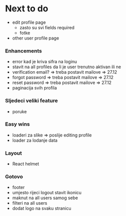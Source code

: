 # Next to do

- edit profile page
  - zasto su svi fields required
  - fotke
- other user profile page

### Enhancements

- error kad je kriva sifra na loginu
- stavit na all profiles da li je user trenutno aktivan ili ne
- verification email? => treba postavit mailove => 27.12
- forgot password => treba postavit mailove => 27.12
- reset password => treba postavit mailove => 27.12
- paginacija svih profila

### Sljedeci veliki feature

- poruke

### Easy wins

- loaderi za slike => poslije editing profile
- loader za lodanje data

### Layout

- React helmet

### Gotovo

- footer
- umjesto rijeci logout stavit ikonicu
- maknut na all users samog sebe
- filteri na all users
- dodat logo na svaku stranicu
